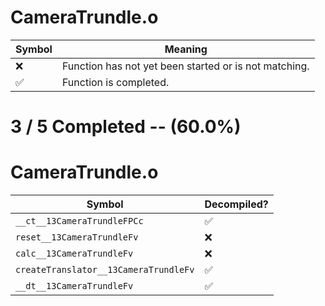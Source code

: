 # CameraTrundle.o
| Symbol | Meaning 
| ------------- | ------------- 
| :x: | Function has not yet been started or is not matching. 
| :white_check_mark: | Function is completed. 


# 3 / 5 Completed -- (60.0%)
# CameraTrundle.o
| Symbol | Decompiled? |
| ------------- | ------------- |
| `__ct__13CameraTrundleFPCc` | :white_check_mark: |
| `reset__13CameraTrundleFv` | :x: |
| `calc__13CameraTrundleFv` | :x: |
| `createTranslator__13CameraTrundleFv` | :white_check_mark: |
| `__dt__13CameraTrundleFv` | :white_check_mark: |
